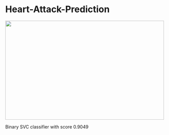 # Heart-Attack-Prediction

<!-- ![alt text](https://www.cedars-sinai.org/content/dam/cedars-sinai/blog/2017/04/defining-heart-attack.jpg) -->
<img src="https://www.cedars-sinai.org/content/dam/cedars-sinai/blog/2017/04/defining-heart-attack.jpg" width="500" height="312">


Binary SVC classifier with score 0.9049
